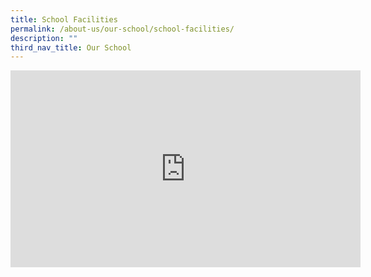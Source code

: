```yaml
---
title: School Facilities
permalink: /about-us/our-school/school-facilities/
description: ""
third_nav_title: Our School
---
```

<iframe width="560" height="315" src="https://www.youtube.com/embed/eGPPIbBGQB4" title="YouTube video player" frameborder="0" allow="accelerometer; autoplay; clipboard-write; encrypted-media; gyroscope; picture-in-picture" allowfullscreen></iframe>
